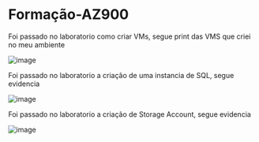 # Formação-AZ900

Foi passado no laboratorio como criar VMs, segue print das VMS que criei no meu ambiente

![image](https://github.com/user-attachments/assets/cff6d616-904c-4775-a592-d467bf18f316)


Foi passado no laboratorio a criação de uma instancia de SQL, segue evidencia

![image](https://github.com/user-attachments/assets/24ef6f74-319e-47f0-80c2-244c10bab4ab)

Foi passado no laboratorio a criação de Storage Account, segue evidencia

![image](https://github.com/user-attachments/assets/58f893ae-edfc-4d51-a775-fad9626fe582)
